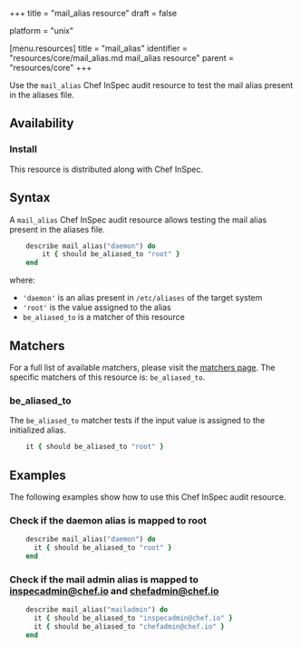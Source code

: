 +++
title = "mail_alias resource"
draft = false

platform = "unix"

[menu.resources]
    title = "mail_alias"
    identifier = "resources/core/mail_alias.md mail_alias resource"
    parent = "resources/core"
+++

Use the `mail_alias` Chef InSpec audit resource to test the mail alias present in the aliases file.

## Availability

### Install

This resource is distributed along with Chef InSpec.

## Syntax

A `mail_alias` Chef InSpec audit resource allows testing the mail alias present in the aliases file.

```ruby
    describe mail_alias("daemon") do
        it { should be_aliased_to "root" }
    end
```

where:

- `'daemon'` is an alias present in `/etc/aliases` of the target system
- `'root'` is the value assigned to the alias
- `be_aliased_to` is a matcher of this resource

## Matchers

For a full list of available matchers, please visit the [matchers page](https://docs.chef.io/inspec/matchers/). The specific matchers of this resource is: `be_aliased_to`.

### be_aliased_to

The `be_aliased_to` matcher tests if the input value is assigned to the initialized alias.

```ruby
    it { should be_aliased_to "root" }
```

## Examples

The following examples show how to use this Chef InSpec audit resource.

### Check if the daemon alias is mapped to root

```ruby
    describe mail_alias("daemon") do
      it { should be_aliased_to "root" }
    end
```

### Check if the mail admin alias is mapped to <inspecadmin@chef.io> and <chefadmin@chef.io>

```ruby
    describe mail_alias("mailadmin") do
      it { should be_aliased_to "inspecadmin@chef.io" }
      it { should be_aliased_to "chefadmin@chef.io" }
    end
```
